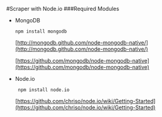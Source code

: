 #Scraper with Node.io
###Required Modules


- MongoDB

	``` npm install mongodb ```
	
	[http://mongodb.github.com/node-mongodb-native/](http://mongodb.github.com/node-mongodb-native/)    

    [https://github.com/mongodb/node-mongodb-native](https://github.com/mongodb/node-mongodb-native)

- Node.io

	``` npm install node.io```
	
	[https://github.com/chriso/node.io/wiki/Getting-Started](https://github.com/chriso/node.io/wiki/Getting-Started)


